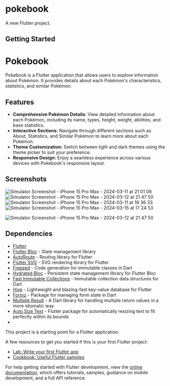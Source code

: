 # pokebook

A new Flutter project.

## Getting Started

# Pokebook

Pokebook is a Flutter application that allows users to explore information about Pokémon. It provides details about each Pokémon's characteristics, statistics, and similar Pokémon.


## Features

- **Comprehensive Pokémon Details:** View detailed information about each Pokémon, including its name, types, height, weight, abilities, and base statistics.
- **Interactive Sections:** Navigate through different sections such as About, Statistics, and Similar Pokémon to learn more about each Pokémon.
- **Theme Customization:** Switch between light and dark themes using the theme picker to suit your preference.
- **Responsive Design:** Enjoy a seamless experience across various devices with Pokebook's responsive layout.

## Screenshots
![Simulator Screenshot - iPhone 15 Pro Max - 2024-03-11 at 21 01 06](https://github.com/webblyss/pokebook/assets/60282806/befa2ec7-bddf-45fc-b8eb-16fce070eebd)
![Simulator Screenshot - iPhone 15 Pro Max - 2024-03-12 at 21 47 50](https://github.com/webblyss/pokebook/assets/60282806/fe4491bd-7778-450a-b42f-954b89622509)
![Simulator Screenshot - iPhone 15 Pro Max - 2024-03-11 at 19 36 33](https://github.com/webblyss/pokebook/assets/60282806/8d02bf60-315c-414b-a34a-ba801deda52c)
![Simulator Screenshot - iPhone 15 Pro Max - 2024-03-15 at 17 24 53](https://github.com/webblyss/pokebook/assets/60282806/61c68f48-5ba0-4079-a163-5703dd3f056f)

![Simulator Screenshot - iPhone 15 Pro Max - 2024-03-12 at 21 47 50](https://github.com/webblyss/pokebook/assets/60282806/4d04ba2d-c735-46b4-81a7-01040b3bd92b)



## Dependencies

- [Flutter](https://flutter.dev/)
- [Flutter Bloc](https://pub.dev/packages/flutter_bloc) - State management library
- [AutoRoute](https://pub.dev/packages/auto_route) - Routing library for Flutter
- [Flutter SVG](https://pub.dev/packages/flutter_svg) - SVG rendering library for Flutter
- [Freezed](https://pub.dev/packages/freezed) - Code generation for immutable classes in Dart
- [Hydrated Bloc](https://pub.dev/packages/hydrated_bloc) - Persistent state management library for Flutter Bloc
- [Fast Immutable Collections](https://pub.dev/packages/fast_immutable_collections) - Immutable collection data structures for Dart
- [Hive](https://pub.dev/packages/hive) - Lightweight and blazing-fast key-value database for Flutter
- [Formz](https://pub.dev/packages/formz) - Package for managing form state in Dart
- [Multiple Result](https://pub.dev/packages/multiple_result) - A Dart library for handling multiple return values in a more idiomatic way
- [Auto Size Text](https://pub.dev/packages/auto_size_text) - Flutter package for automatically resizing text to fit perfectly within its bounds
- 






This project is a starting point for a Flutter application.

A few resources to get you started if this is your first Flutter project:

- [Lab: Write your first Flutter app](https://docs.flutter.dev/get-started/codelab)
- [Cookbook: Useful Flutter samples](https://docs.flutter.dev/cookbook)

For help getting started with Flutter development, view the
[online documentation](https://docs.flutter.dev/), which offers tutorials,
samples, guidance on mobile development, and a full API reference.
